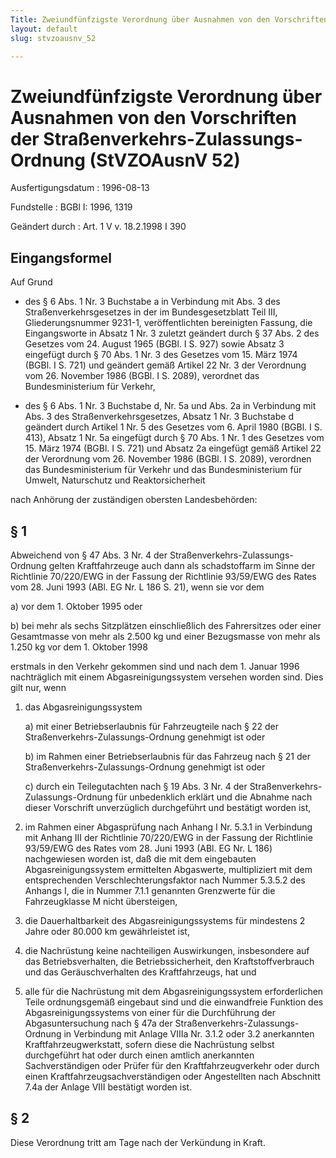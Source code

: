 ```yaml
---
Title: Zweiundfünfzigste Verordnung über Ausnahmen von den Vorschriften der Straßenverkehrs-Zulassungs-Ordnung
layout: default
slug: stvzoausnv_52

---
```


# Zweiundfünfzigste Verordnung über Ausnahmen von den Vorschriften der Straßenverkehrs-Zulassungs-Ordnung (StVZOAusnV 52)

Ausfertigungsdatum
:   1996-08-13

Fundstelle
:   BGBl I: 1996, 1319

Geändert durch
:   Art. 1 V v. 18.2.1998 I 390


## Eingangsformel

Auf Grund

-   des § 6 Abs. 1 Nr. 3 Buchstabe a in Verbindung mit Abs. 3 des
    Straßenverkehrsgesetzes in der im Bundesgesetzblatt Teil III,
    Gliederungsnummer 9231-1, veröffentlichten bereinigten Fassung, die
    Eingangsworte in Absatz 1 Nr. 3 zuletzt geändert durch § 37 Abs. 2 des
    Gesetzes vom 24. August 1965 (BGBl. I S. 927) sowie Absatz 3 eingefügt
    durch § 70 Abs. 1 Nr. 3 des Gesetzes vom 15. März 1974 (BGBl. I S.
    721) und geändert gemäß Artikel 22 Nr. 3 der Verordnung vom 26.
    November 1986 (BGBl. I S. 2089), verordnet das Bundesministerium für
    Verkehr,


-   des § 6 Abs. 1 Nr. 3 Buchstabe d, Nr. 5a und Abs. 2a in Verbindung mit
    Abs. 3 des Straßenverkehrsgesetzes, Absatz 1 Nr. 3 Buchstabe d
    geändert durch Artikel 1 Nr. 5 des Gesetzes vom 6. April 1980 (BGBl. I
    S. 413), Absatz 1 Nr. 5a eingefügt durch § 70 Abs. 1 Nr. 1 des
    Gesetzes vom 15. März 1974 (BGBl. I S. 721) und Absatz 2a eingefügt
    gemäß Artikel 22 der Verordnung vom 26. November 1986 (BGBl. I S.
    2089), verordnen das Bundesministerium für Verkehr und das
    Bundesministerium für Umwelt, Naturschutz und Reaktorsicherheit



nach Anhörung der zuständigen obersten Landesbehörden:


## § 1

Abweichend von § 47 Abs. 3 Nr. 4 der Straßenverkehrs-Zulassungs-
Ordnung gelten Kraftfahrzeuge auch dann als schadstoffarm im Sinne der
Richtlinie 70/220/EWG in der Fassung der Richtlinie 93/59/EWG des
Rates vom 28. Juni 1993 (ABl. EG Nr. L 186 S. 21), wenn sie vor dem

a)  vor dem 1. Oktober 1995 oder


b)  bei mehr als sechs Sitzplätzen einschließlich des Fahrersitzes oder
    einer Gesamtmasse von mehr als 2.500 kg und einer Bezugsmasse von mehr
    als 1.250 kg vor dem 1. Oktober 1998



erstmals in den Verkehr gekommen sind und nach dem 1. Januar 1996
nachträglich mit einem Abgasreinigungssystem versehen worden sind.
Dies gilt nur, wenn

1.  das Abgasreinigungssystem

    a)  mit einer Betriebserlaubnis für Fahrzeugteile nach § 22 der
        Straßenverkehrs-Zulassungs-Ordnung genehmigt ist oder


    b)  im Rahmen einer Betriebserlaubnis für das Fahrzeug nach § 21 der
        Straßenverkehrs-Zulassungs-Ordnung genehmigt ist oder


    c)  durch ein Teilegutachten nach § 19 Abs. 3 Nr. 4 der Straßenverkehrs-
        Zulassungs-Ordnung für unbedenklich erklärt und die Abnahme nach
        dieser Vorschrift unverzüglich durchgeführt und bestätigt worden ist,





2.  im Rahmen einer Abgasprüfung nach Anhang I Nr. 5.3.1 in Verbindung mit
    Anhang III der Richtlinie 70/220/EWG in der Fassung der Richtlinie
    93/59/EWG des Rates vom 28. Juni 1993 (ABl. EG Nr. L 186) nachgewiesen
    worden ist, daß die mit dem eingebauten Abgasreinigungssystem
    ermittelten Abgaswerte, multipliziert mit dem entsprechenden
    Verschlechterungsfaktor nach Nummer 5.3.5.2 des Anhangs I, die in
    Nummer 7.1.1 genannten Grenzwerte für die Fahrzeugklasse M nicht
    übersteigen,


3.  die Dauerhaltbarkeit des Abgasreinigungssystems für mindestens 2 Jahre
    oder 80.000 km gewährleistet ist,


4.  die Nachrüstung keine nachteiligen Auswirkungen, insbesondere auf das
    Betriebsverhalten, die Betriebssicherheit, den Kraftstoffverbrauch und
    das Geräuschverhalten des Kraftfahrzeugs, hat und


5.  alle für die Nachrüstung mit dem Abgasreinigungssystem erforderlichen
    Teile ordnungsgemäß eingebaut sind und die einwandfreie Funktion des
    Abgasreinigungssystems von einer für die Durchführung der
    Abgasuntersuchung nach § 47a der Straßenverkehrs-Zulassungs-Ordnung in
    Verbindung mit Anlage VIIIa Nr. 3.1.2 oder 3.2 anerkannten
    Kraftfahrzeugwerkstatt, sofern diese die Nachrüstung selbst
    durchgeführt hat oder durch einen amtlich anerkannten Sachverständigen
    oder Prüfer für den Kraftfahrzeugverkehr oder durch einen
    Kraftfahrzeugsachverständigen oder Angestellten nach Abschnitt 7.4a
    der Anlage VIII bestätigt worden ist.





## § 2

Diese Verordnung tritt am Tage nach der Verkündung in Kraft.

